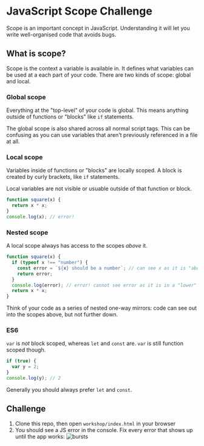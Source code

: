 # JavaScript Scope Challenge

Scope is an important concept in JavaScript. Understanding it will let you write well-organised code that avoids bugs.

## What is scope?

Scope is the context a variable is available in. It defines what variables can be used at a each part of your code. There are two kinds of scope: global and local.

### Global scope

Everything at the "top-level" of your code is global. This means anything outside of functions or "blocks" like `if` statements.

The global scope is also shared across all normal script tags. This can be confusing as you can use variables that aren't previously referenced in a file at all.

### Local scope

Variables inside of functions or "blocks" are locally scoped. A block is created by curly brackets, like `if` statements.

Local variables are not visible or usuable outside of that function or block.

```js
function square(x) {
  return x * x;
}
console.log(x); // error!
```

### Nested scope

A local scope always has access to the scopes _above_ it.

```js
function square(x) {
  if (typeof x !== "number") {
    const error = `${x} should be a number`; // can see x as it is "above" this scope
    return error;
  }
  console.log(error); // error! cannot see error as it is in a "lower" scope
  return x * x;
}
```

Think of your code as a series of nested one-way mirrors: code can see out into the scopes above, but not further down.

### ES6

`var` is _not_ block scoped, whereas `let` and `const` are. `var` is still function scoped though.

```js
if (true) {
  var y = 2;
}
console.log(y); // 2
```

Generally you should always prefer `let` and `const`.

## Challenge

1. Clone this repo, then open `workshop/index.html` in your browser
1. You should see a JS error in the console. Fix every error that shows up until the app works:
   ![bursts](https://user-images.githubusercontent.com/9408641/76011766-0a492200-5f0d-11ea-9d20-a8676725255d.gif)
